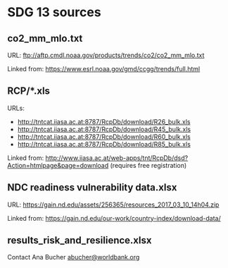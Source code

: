# SDG 13 sources

## co2_mm_mlo.txt

URL: ftp://aftp.cmdl.noaa.gov/products/trends/co2/co2_mm_mlo.txt

Linked from: https://www.esrl.noaa.gov/gmd/ccgg/trends/full.html

## RCP/*.xls

URLs:

- http://tntcat.iiasa.ac.at:8787/RcpDb/download/R26_bulk.xls
- http://tntcat.iiasa.ac.at:8787/RcpDb/download/R45_bulk.xls
- http://tntcat.iiasa.ac.at:8787/RcpDb/download/R60_bulk.xls
- http://tntcat.iiasa.ac.at:8787/RcpDb/download/R85_bulk.xls

Linked from: http://www.iiasa.ac.at/web-apps/tnt/RcpDb/dsd?Action=htmlpage&page=download (requires free registration)

## NDC readiness vulnerability data.xlsx

URL: https://gain.nd.edu/assets/256365/resources_2017_03_10_14h04.zip

Linked from: https://gain.nd.edu/our-work/country-index/download-data/

## results_risk_and_resilience.xlsx

Contact Ana Bucher <abucher@worldbank.org>



